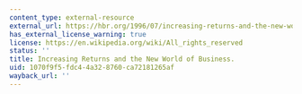 ```yaml
---
content_type: external-resource
external_url: https://hbr.org/1996/07/increasing-returns-and-the-new-world-of-business
has_external_license_warning: true
license: https://en.wikipedia.org/wiki/All_rights_reserved
status: ''
title: Increasing Returns and the New World of Business.
uid: 1070f9f5-fdc4-4a32-8760-ca72181265af
wayback_url: ''
---
```

